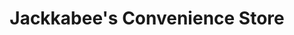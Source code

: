 ---
title: "Jackkabee's Convenience Store"
url: /muskogee/jackkabees-convenience-store/
shop: convenience
---